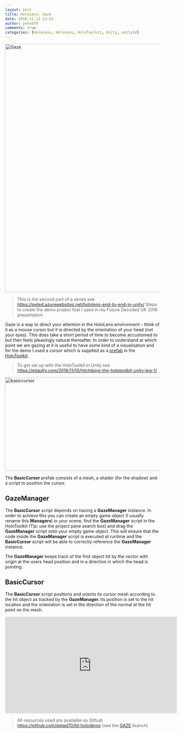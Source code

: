 ```yaml
---
layout: post
title: HoloLens: Gaze
date: 2016-11-12 12:52
author: peted70
comments: true
categories: [HoloLens, HoloLens, HoloToolkit, Unity, unity3d]
---
```

<p><a href="http://peted.azurewebsites.net/wp-content/uploads/2016/11/Gaze.png"><img title="Gaze" style="border-left-width: 0px; border-right-width: 0px; background-image: none; border-bottom-width: 0px; padding-top: 0px; padding-left: 0px; display: inline; padding-right: 0px; border-top-width: 0px" border="0" alt="Gaze" src="http://peted.azurewebsites.net/wp-content/uploads/2016/11/Gaze_thumb.png" width="706" height="810"></a></p> <blockquote> <p>This is the second part of a series see <a title="https://peted.azurewebsites.net/hololens-end-to-end-in-unity/" href="https://peted.azurewebsites.net/hololens-end-to-end-in-unity/">https://peted.azurewebsites.net/hololens-end-to-end-in-unity/</a> Steps to create the demo project that I used in my Future Decoded UK 2016 presentation</p></blockquote> <p>Gaze is a way to direct your attention in the HoloLens environment – think of it as a mouse cursor but it is directed by the orientation of your head (not your eyes). This does take a short period of time to become accustomed to but then feels pleasingly natural thereafter. In order to understand at which point we are gazing at it is useful to have some kind of a visualisation and for the demo I used a cursor which is supplied as a <a href="https://docs.unity3d.com/Manual/Prefabs.html" target="_blank">prefab</a> in the <a href="https://github.com/Microsoft/HoloToolkit" target="_blank">HoloToolkit</a>. </p> <blockquote> <p>To get set up with the HoloToolkit in Unity see <a title="https://mtaulty.com/2016/11/10/hitchiking-the-holotoolkit-unity-leg-1/" href="https://mtaulty.com/2016/11/10/hitchiking-the-holotoolkit-unity-leg-1/">https://mtaulty.com/2016/11/10/hitchiking-the-holotoolkit-unity-leg-1/</a></p></blockquote> <p><a href="http://peted.azurewebsites.net/wp-content/uploads/2016/11/basiccursor.png"><img title="basiccursor" style="border-left-width: 0px; border-right-width: 0px; background-image: none; border-bottom-width: 0px; padding-top: 0px; padding-left: 0px; display: inline; padding-right: 0px; border-top-width: 0px" border="0" alt="basiccursor" src="http://peted.azurewebsites.net/wp-content/uploads/2016/11/basiccursor_thumb.png" width="729" height="305"></a></p> <p>The <strong>BasicCursor</strong> prefab consists of a mesh, a shader (for the shadow) and a script to position the cursor.</p> <h2>GazeManager</h2> <p>The <strong>BasicCursor</strong> script depends on having a <strong>GazeManager</strong> instance. In order to achieve this you can create an empty game object (I usually rename this <strong>Managers</strong>) in your scene, find the <strong>GazeManager</strong> script in the HoloToolkit (Tip: use the project pane search box) and drag the <strong>GazeManager</strong> script onto your empty game object. This will ensure that the code inside the <strong>GazeManager</strong> script is executed at runtime and the <strong>BasicCursor</strong> script will be able to correctly reference the <strong>GazeManager</strong> instance. </p> <p>The <strong>GazeManager</strong> keeps track of the first object hit by the vector with origin at the users head position and in a direction in which the head is pointing. </p> <h2>BasicCursor</h2> <p>The <strong>BasicCursor</strong> script positions and orients its cursor mesh according to the hit object as tracked by the <strong>GazeManager. </strong>Its position is set to the hit location and the orientation is set in the direction of the normal at the hit point on the mesh.</p><iframe height="315" src="https://www.youtube.com/embed/iL9ovolF3Y8" frameborder="0" width="560" allowfullscreen></iframe> <blockquote> <p>All resources used are available on Github <a href="https://github.com/peted70/fd-holodemo">https://github.com/peted70/fd-holodemo</a> (see the <a href="https://github.com/peted70/fd-holodemo/tree/GAZE" target="_blank">GAZE</a> branch)</p></blockquote>
